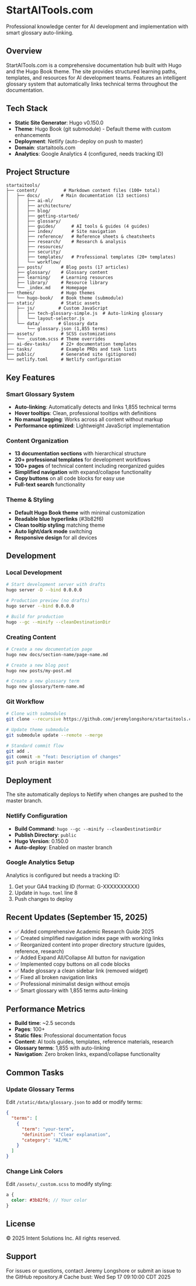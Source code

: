 # StartAITools.com

Professional knowledge center for AI development and implementation with smart glossary auto-linking.

## Overview

StartAITools.com is a comprehensive documentation hub built with Hugo and the Hugo Book theme. The site provides structured learning paths, templates, and resources for AI development teams. Features an intelligent glossary system that automatically links technical terms throughout the documentation.

## Tech Stack

- **Static Site Generator**: Hugo v0.150.0
- **Theme**: Hugo Book (git submodule) - Default theme with custom enhancements
- **Deployment**: Netlify (auto-deploy on push to master)
- **Domain**: startaitools.com
- **Analytics**: Google Analytics 4 (configured, needs tracking ID)

## Project Structure

```
startaitools/
├── content/          # Markdown content files (100+ total)
│   ├── docs/        # Main documentation (13 sections)
│   │   ├── ai-ml/
│   │   ├── architecture/
│   │   ├── blog/
│   │   ├── getting-started/
│   │   ├── glossary/
│   │   ├── guides/      # AI tools & guides (4 guides)
│   │   ├── index/       # Site navigation
│   │   ├── reference/   # Reference sheets & cheatsheets
│   │   ├── research/    # Research & analysis
│   │   ├── resources/
│   │   ├── security/
│   │   ├── templates/   # Professional templates (20+ templates)
│   │   └── workflow/
│   ├── posts/       # Blog posts (17 articles)
│   ├── glossary/    # Glossary content
│   ├── learning/    # Learning resources
│   ├── library/     # Resource library
│   └── _index.md    # Homepage
├── themes/          # Hugo themes
│   └── hugo-book/   # Book theme (submodule)
├── static/          # Static assets
│   ├── js/         # Custom JavaScript
│   │   ├── tech-glossary-simple.js  # Auto-linking glossary
│   │   └── layout-selector.js
│   └── data/       # Glossary data
│       └── glossary.json (1,855 terms)
├── assets/          # SCSS customizations
│   └── _custom.scss # Theme overrides
├── ai-dev-tasks/    # 22+ documentation templates
├── tasks/           # Example PRDs and task lists
├── public/          # Generated site (gitignored)
└── netlify.toml     # Netlify configuration
```

## Key Features

### Smart Glossary System
- **Auto-linking**: Automatically detects and links 1,855 technical terms
- **Hover tooltips**: Clean, professional tooltips with definitions
- **No manual tagging**: Works across all content without markup
- **Performance optimized**: Lightweight JavaScript implementation

### Content Organization
- **13 documentation sections** with hierarchical structure
- **20+ professional templates** for development workflows
- **100+ pages** of technical content including reorganized guides
- **Simplified navigation** with expand/collapse functionality
- **Copy buttons** on all code blocks for easy use
- **Full-text search** functionality

### Theme & Styling
- **Default Hugo Book theme** with minimal customization
- **Readable blue hyperlinks** (#3b82f6)
- **Clean tooltip styling** matching theme
- **Auto light/dark mode** switching
- **Responsive design** for all devices

## Development

### Local Development

```bash
# Start development server with drafts
hugo server -D --bind 0.0.0.0

# Production preview (no drafts)
hugo server --bind 0.0.0.0

# Build for production
hugo --gc --minify --cleanDestinationDir
```

### Creating Content

```bash
# Create a new documentation page
hugo new docs/section-name/page-name.md

# Create a new blog post
hugo new posts/my-post.md

# Create a new glossary term
hugo new glossary/term-name.md
```

### Git Workflow

```bash
# Clone with submodules
git clone --recursive https://github.com/jeremylongshore/startaitools.com.git

# Update theme submodule
git submodule update --remote --merge

# Standard commit flow
git add .
git commit -m "feat: Description of changes"
git push origin master
```

## Deployment

The site automatically deploys to Netlify when changes are pushed to the master branch.

### Netlify Configuration

- **Build Command**: `hugo --gc --minify --cleanDestinationDir`
- **Publish Directory**: `public`
- **Hugo Version**: 0.150.0
- **Auto-deploy**: Enabled on master branch

### Google Analytics Setup

Analytics is configured but needs a tracking ID:
1. Get your GA4 tracking ID (format: G-XXXXXXXXXX)
2. Update in `hugo.toml` line 8
3. Push changes to deploy

## Recent Updates (September 15, 2025)

- ✅ Added comprehensive Academic Research Guide 2025
- ✅ Created simplified navigation index page with working links
- ✅ Reorganized content into proper directory structure (guides, reference, research)
- ✅ Added Expand All/Collapse All button for navigation
- ✅ Implemented copy buttons on all code blocks
- ✅ Made glossary a clean sidebar link (removed widget)
- ✅ Fixed all broken navigation links
- ✅ Professional minimalist design without emojis
- ✅ Smart glossary with 1,855 terms auto-linking

## Performance Metrics

- **Build time**: ~2.5 seconds
- **Pages**: 100+
- **Static files**: Professional documentation focus
- **Content**: AI tools guides, templates, reference materials, research
- **Glossary terms**: 1,855 with auto-linking
- **Navigation**: Zero broken links, expand/collapse functionality

## Common Tasks

### Update Glossary Terms
Edit `/static/data/glossary.json` to add or modify terms:
```json
{
  "terms": [
    {
      "term": "your-term",
      "definition": "Clear explanation",
      "category": "AI/ML"
    }
  ]
}
```

### Change Link Colors
Edit `/assets/_custom.scss` to modify styling:
```scss
a {
  color: #3b82f6; // Your color
}
```

## License

© 2025 Intent Solutions Inc. All rights reserved.

## Support

For issues or questions, contact Jeremy Longshore or submit an issue to the GitHub repository.# Cache bust: Wed Sep 17 09:10:00 CDT 2025
